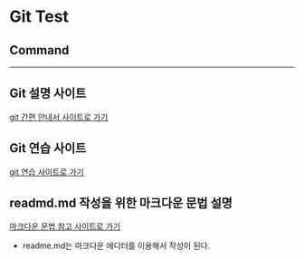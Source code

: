 # Git Test
##  Command


---

## Git 설명 사이트

[git 간편 안내서 사이트로 가기](https://rogerdudler.github.io/git-guide/index.ko.html, "git 간편 안내서 링크")

## Git 연습 사이트

[git 연습 사이트로 가기](https://learngitbranching.js.org/?locale=ko, "git 연습 사이트 링크")

## readmd.md 작성을 위한 마크다운 문법 설명

[마크다운 문법 참고 사이트로 가기](https://gist.github.com/ihoneymon/652be052a0727ad59601, "마크다운 문법 참고 링크")
* readme.md는 마크다운 에디터를 이용해서 작성이 된다.
